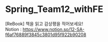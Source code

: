 # Spring_Team12_withFE
[ReBook] 책을 읽고 감상평을 적어보세요!  
Notion : https://www.notion.so/12-SA-f6af76889f3845c3801d95f922b90208
